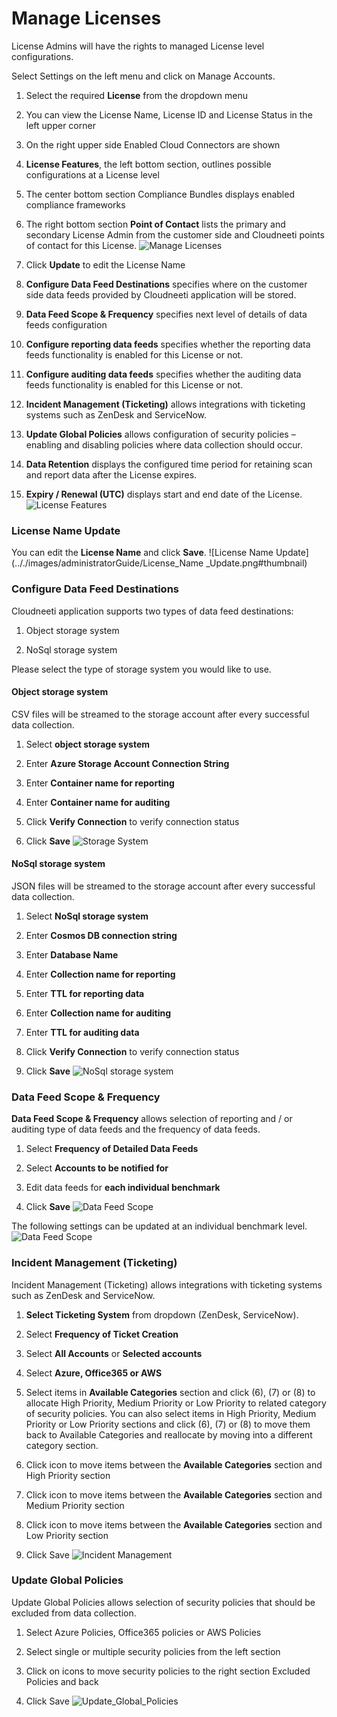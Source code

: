 Manage Licenses
===============

License Admins will have the rights to managed License level configurations.

Select Settings on the left menu and click on Manage Accounts.

1. Select the required **License** from the dropdown menu

2. You can view the License Name, License ID and License Status in the left
    upper corner

3. On the right upper side Enabled Cloud Connectors are shown

4. **License Features**, the left bottom section, outlines possible
    configurations at a License level

5. The center bottom section Compliance Bundles displays enabled compliance
    frameworks

6. The right bottom section **Point of Contact** lists the primary and
    secondary License Admin from the customer side and Cloudneeti points of
    contact for this License.
	![Manage Licenses](.././images/administratorGuide/Manage_Licenses.png#thumbnail)

1. Click **Update** to edit the License Name

2. **Configure Data Feed Destinations** specifies where on the customer side
    data feeds provided by Cloudneeti application will be stored.

3. **Data Feed Scope & Frequency** specifies next level of details of data
    feeds configuration

4. **Configure reporting data feeds** specifies whether the reporting data
    feeds functionality is enabled for this License or not.

5. **Configure auditing data feeds** specifies whether the auditing data feeds
    functionality is enabled for this License or not.

6. **Incident Management (Ticketing)** allows integrations with ticketing
    systems such as ZenDesk and ServiceNow.

7. **Update Global Policies** allows configuration of security policies –
    enabling and disabling policies where data collection should occur.

8. **Data Retention** displays the configured time period for retaining scan
    and report data after the License expires.

9. **Expiry / Renewal (UTC)** displays start and end date of the License.
	![License Features](.././images/administratorGuide/License_Features.png#thumbnail)

### License Name Update

You can edit the **License Name** and click **Save**.
	![License Name Update](.././images/administratorGuide/License_Name _Update.png#thumbnail)

### Configure Data Feed Destinations

Cloudneeti application supports two types of data feed destinations:

1. Object storage system

2. NoSql storage system

Please select the type of storage system you would like to use.

#### Object storage system

CSV files will be streamed to the storage account after every successful data
collection.

1. Select **object storage system**

2. Enter **Azure Storage Account Connection String**

3. Enter **Container name for reporting**

4. Enter **Container name for auditing**

5. Click **Verify Connection** to verify connection status

6. Click **Save**
	![Storage System](.././images/administratorGuide/Storage_System.png#thumbnail)

#### NoSql storage system

JSON files will be streamed to the storage account after every successful data
collection.

1. Select **NoSql storage system**

2. Enter **Cosmos DB connection string**

3. Enter **Database Name**

4. Enter **Collection name for reporting**

5. Enter **TTL for reporting data**

6. Enter **Collection name for auditing**

7. Enter **TTL for auditing data**

8. Click **Verify Connection** to verify connection status

9. Click **Save**
	![NoSql storage system](.././images/administratorGuide/NoSql_Storage_System.png#thumbnail)

### Data Feed Scope & Frequency

**Data Feed Scope & Frequency** allows selection of reporting and / or auditing
type of data feeds and the frequency of data feeds.

1. Select **Frequency of Detailed Data Feeds**

2. Select **Accounts to be notified for**

3. Edit data feeds for **each individual benchmark**

4. Click **Save**
	![Data Feed Scope](.././images/administratorGuide/Data_Feed_Scope.png#thumbnail)

The following settings can be updated at an individual benchmark level.
	![Data Feed Scope](.././images/administratorGuide/Benchmark_Level.png#thumbnail)

### Incident Management (Ticketing)

Incident Management (Ticketing) allows integrations with ticketing systems such
as ZenDesk and ServiceNow.

1. **Select Ticketing System** from dropdown (ZenDesk, ServiceNow).

2. Select **Frequency of Ticket Creation**

3. Select **All Accounts** or **Selected accounts**

4. Select **Azure, Office365 or AWS**

5. Select items in **Available Categories** section and click (6), (7) or (8)
    to allocate High Priority, Medium Priority or Low Priority to related
    category of security policies. You can also select items in High Priority,
    Medium Priority or Low Priority sections and click (6), (7) or (8) to move
    them back to Available Categories and reallocate by moving into a different
    category section.

6. Click icon to move items between the **Available Categories** section and
    High Priority section

7. Click icon to move items between the **Available Categories** section and
    Medium Priority section

8. Click icon to move items between the **Available Categories** section and
    Low Priority section

9. Click Save
	![Incident Management](.././images/administratorGuide/Incident_Management.png#thumbnail)

### Update Global Policies

Update Global Policies allows selection of security policies that should be
excluded from data collection.

1. Select Azure Policies, Office365 policies or AWS Policies

2. Select single or multiple security policies from the left section

3. Click on icons to move security policies to the right section Excluded
    Policies and back

4. Click Save
	![Update_Global_Policies](.././images/administratorGuide/Update_Global_Policies.png#thumbnail)
